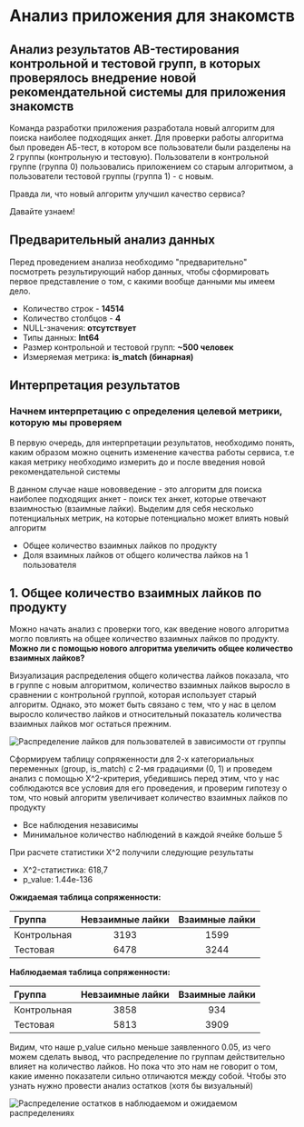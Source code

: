 # Анализ приложения для знакомств
## Анализ результатов AB-тестирования контрольной и тестовой групп, в которых проверялось внедрение новой рекомендательной системы для приложения знакомств

Команда разработки приложения разработала новый алгоритм для поиска наиболее подходящих анкет. Для проверки работы алгоритма был проведен AБ-тест, в котором все пользователи были разделены на 2 группы (контрольную и тестовую). Пользователи в контрольной группе (группа 0) пользовались приложением со старым алгоритмом, а пользователи тестовой группы (группа 1) - с новым.

Правда ли, что новый алгоритм улучшил качество сервиса?

Давайте узнаем!

## Предварительный анализ данных
Перед проведением анализа необходимо "предварительно" посмотреть результирующий набор данных, чтобы сформировать первое представление о том, с какими вообще данными мы имеем дело.

- Количество строк - **14514**
- Количество столбцов - **4**
- NULL-значения: **отсутствует**
- Типы данных: **Int64**
- Размер контрольной и тестовой групп: **~500 человек**
- Измеряемая метрика: **is_match (бинарная)**

## Интерпретация результатов
### Начнем интерпретацию с определения целевой метрики, которую мы проверяем

В первую очередь, для интерпретации результатов, необходимо понять, каким образом можно оценить изменение качества работы сервиса, т.е какая метрику необходимо измерить до и после введения новой рекомендательной системы

В данном случае наше нововведение - это алгоритм для поиска наиболее подходящих анкет - поиск тех анкет, которые отвечают взаимностью (взаимные лайки). Выделим для себя несколько потенциальных метрик, на которые потенциально может влиять новый алгоритм

- Общее количество взаимных лайков по продукту
- Доля взаимных лайков от общего количества лайков на 1 пользователя

## 1. Общее количество взаимных лайков по продукту 

Можно начать анализ с проверки того, как введение нового алгоритма могло повлиять на общее количество взаимных лайков по продукту. **Можно ли с помощью нового алгоритма увеличить общее количество взаимных лайков?**

Визуализация распределения общего количества лайков показала, что в группе с новым алгоритмом, количество взаимных лайков выросло в сравнении с контрольной группой, которая использует старый алгоритм. Однако, это может быть связано с тем, что у нас в целом выросло количество лайков и относительный показатель количества взаимных лайков мог остаться прежним.

<image src = "/plots/chi_square_matches" alt = "Распределение лайков для пользователей в зависимости от группы">
 
Сформируем таблицу сопряженности для 2-х категориальных переменных (group, is_match) с 2-мя градациями (0, 1) и проведем анализ с помощью X^2-критерия, убедившись перед этим, что у нас соблюдаются все условия для его проведения, и проверим гипотезу о том, что новый алгоритм увеличивает количество взаимных лайков по продукту

- Все наблюдения независимы
- Минимальное количество наблюдений в каждой ячейке больше 5

При расчете статистики X^2 получили следующие результаты 
- X^2-статистика: 618,7
- p_value: 1.44e-136

**Ожидаемая таблица сопряженности:**

|  Группа| Невзаимные лайки | Взаимные лайки |
|:----------|:----------:|:----------:|
| Контрольная    | 3193   | 1599  |
| Тестовая    | 6478  | 3244 |

**Наблюдаемая таблица сопряженности:**

|  Группа| Невзаимные лайки | Взаимные лайки |
|:----------|:----------:|:----------:|
| Контрольная    | 3858   | 934  |
| Тестовая    | 5813  | 3909  |

Видим, что наше p_value сильно меньше заявленного 0.05, из чего можем сделать вывод, что распределение по группам действительно влияет на количество лайков. Но пока что это нам не говорит о том, какие именно показатели сильно отличаются между собой. Чтобы это узнать нужно провести анализ остатков (хотя бы визуальный)

<image src = "/plots/mosaic_matches" alt = "Распределение остатков в наблюдаемом и ожидаемом распределениях">









